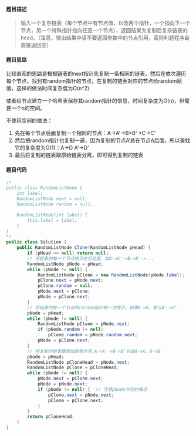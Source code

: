 #### **题目描述**

> 输入一个复杂链表（每个节点中有节点值，以及两个指针，一个指向下一个节点，另一个特殊指针指向任意一个节点），返回结果为复制后复杂链表的head。（注意，输出结果中请不要返回参数中的节点引用，否则判题程序会直接返回空）

#### **题目思路**

比较直观的思路是根据链表的next指针先复制一条相同的链表，然后在依次遍历每个节点，找到有random指针的节点，在复制的链表对应的节点给random赋值，这样的做法时间复杂度为O(n^2)

或者给节点建立一个哈希表保存其random指针的信息，时间复杂度为O(n)，但需要一个n的空间。



不使用空间的做法：

1.  先在每个节点后面复制一个相同的节点：A->A'->B>B'->C->C'
2.  然后把random指针也复制一遍，因为复制的节点A‘总在节点A后面，所以查找它的复杂度为O(1)：A->D A'->D'
3.  最后将复制的链表跟原始链表分离，即可得到复制的链表

#### 题目代码

```java
/*
public class RandomListNode {
    int label;
    RandomListNode next = null;
    RandomListNode random = null;

    RandomListNode(int label) {
        this.label = label;
    }
}
*/
public class Solution {
    public RandomListNode Clone(RandomListNode pHead) {
        if (pHead == null) return null;
        // 将链表的每一个节点拷贝在它后面，如A->A'->B->B'->...
        RandomListNode pNode = pHead;
        while (pNode != null) {
            RandomListNode pClone = new RandomListNode(pNode.label);
            pClone.next = pNode.next;
            pClone.random = null;
            pNode.next = pClone;
            pNode = pClone.next;
        }
        // 将链表的每一个节点的random指针做一次拷贝，如果A->D，那么A'->D'
        pNode = pHead;
        while (pNode != null) {
            RandomListNode pClone = pNode.next;
            if (pNode.random != null)
                pClone.random = pNode.random.next;
            pNode = pClone.next;
        }
        // 将复制的链表跟原始链表分开,A->A'->B->B'分成A->A，B->B'
        pNode = pHead;
        RandomListNode pCloneHead = pNode.next;
        RandomListNode pClone = pCloneHead;
        while (pNode != null) {
            pNode.next = pClone.next;
            pNode = pNode.next;
            if (pNode != null) {  // 注意pNode为空的情况
            	pClone.next = pNode.next;
                pClone = pClone.next;
            }
        }
        return pCloneHead;
    }
}
```

